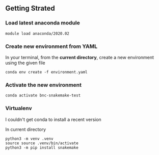 ## Getting Strated 


### Load latest anaconda module

```
module load anaconda/2020.02
```

### Create new environment from YAML

In your terminal, from the **current directory**, create a new environment using the given file

```
conda env create -f environment.yaml
```

### Activate the new environment

```
conda activate bnc-snakemake-test
```


### Virtualenv

I couldn't get conda to install a recent version

In current directory 


```
python3 -m venv .venv
source source .venv/bin/activate
python3 -m pip install snakemake
```

